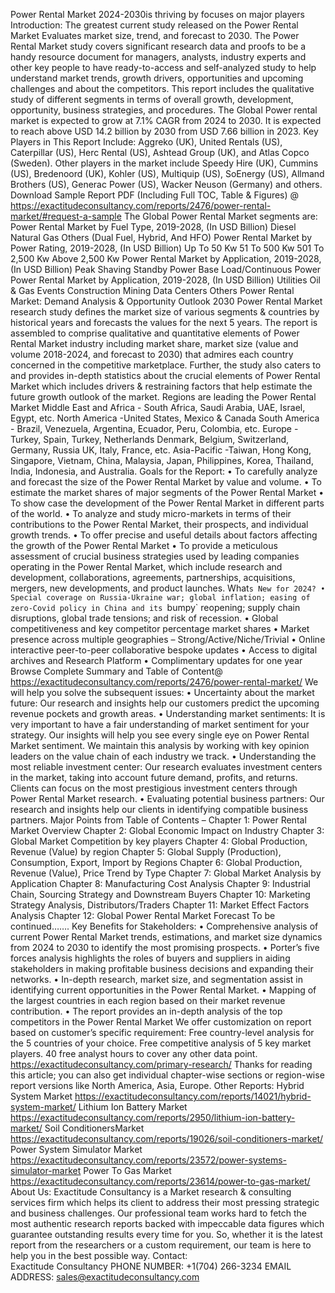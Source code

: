 Power Rental Market 2024-2030is thriving by focuses on major players 
Introduction:
The greatest current  study released on the Power Rental Market Evaluates market size, trend, and forecast to 2030. The Power Rental Market study covers significant research data and proofs to be a handy resource document for managers, analysts, industry experts and other key people to have ready-to-access and self-analyzed study to help understand market trends, growth drivers, opportunities and upcoming challenges and about the competitors. This report includes the qualitative study of different segments in terms of overall growth, development, opportunity, business strategies, and procedures. 
The Global Power rental market is expected to grow at 7.1% CAGR from 2024 to 2030. It is expected to reach above USD 14.2 billion by 2030 from USD 7.66 billion in 2023.
Key Players in This Report Include: 
Aggreko (UK), United Rentals (US), Caterpillar (US), Herc Rental (US), Ashtead Group (UK), and Atlas Copco (Sweden). Other players in the market include Speedy Hire (UK), Cummins (US), Bredenoord (UK), Kohler (US), Multiquip (US), SoEnergy (US), Allmand Brothers (US), Generac Power (US), Wacker Neuson (Germany) and others.
Download Sample Report PDF (Including Full TOC, Table & Figures) @ 
https://exactitudeconsultancy.com/reports/2476/power-rental-market/#request-a-sample
The Global Power Rental Market segments are:
Power Rental Market by Fuel Type, 2019-2028, (In USD Billion)
Diesel
Natural Gas
Others (Dual Fuel, Hybrid, And HFO)
Power Rental Market by Power Rating, 2019-2028, (In USD Billion)
Up To 50 Kw
51 To 500 Kw
501 To 2,500 Kw
Above 2,500 Kw
Power Rental Market by Application, 2019-2028, (In USD Billion)
Peak Shaving
Standby Power
Base Load/Continuous Power
Power Rental Market by Application, 2019-2028, (In USD Billion)
Utilities
Oil & Gas
Events
Construction
Mining
Data Centers
Others
Power Rental Market: Demand Analysis & Opportunity Outlook 2030
Power Rental Market research study defines the market size of various segments & countries by historical years and forecasts the values for the next 5 years. The report is assembled to comprise qualitative and quantitative elements of Power Rental Market industry including market share, market size (value and volume 2018-2024, and forecast to 2030) that admires each country concerned in the competitive marketplace. Further, the study also caters to and provides in-depth statistics about the crucial elements of Power Rental Market which includes drivers & restraining factors that help estimate the future growth outlook of the market.
Regions are leading the Power Rental Market
Middle East and Africa - South Africa, Saudi Arabia, UAE, Israel, Egypt, etc.
North America -United States, Mexico & Canada
South America - Brazil, Venezuela, Argentina, Ecuador, Peru, Colombia, etc.
Europe - Turkey, Spain, Turkey, Netherlands Denmark, Belgium, Switzerland, Germany, Russia UK, Italy, France, etc.
Asia-Pacific -Taiwan, Hong Kong, Singapore, Vietnam, China, Malaysia, Japan, Philippines, Korea, Thailand, India, Indonesia, and Australia.
Goals for the Report:
•	To carefully analyze and forecast the size of the Power Rental Market by value and volume.
•	To estimate the market shares of major segments of the Power Rental Market 
•	To show case the development of the Power Rental Market in different parts of the world.
•	To analyze and study micro-markets in terms of their contributions to the Power Rental Market, their prospects, and individual growth trends.
•	To offer precise and useful details about factors affecting the growth of the Power Rental Market 
•	To provide a meticulous assessment of crucial business strategies used by leading companies operating in the Power Rental Market, which include research and development, collaborations, agreements, partnerships, acquisitions, mergers, new developments, and product launches.
What`s New for 2024?
•	Special coverage on Russia-Ukraine war; global inflation; easing of zero-Covid policy in China and its `bumpy` reopening; supply chain disruptions, global trade tensions; and risk of recession.
•	Global competitiveness and key competitor percentage market shares
•	Market presence across multiple geographies – Strong/Active/Niche/Trivial
•	Online interactive peer-to-peer collaborative bespoke updates
•	Access to digital archives and Research Platform
•	Complimentary updates for one year
Browse Complete Summary and Table of Content@  
https://exactitudeconsultancy.com/reports/2476/power-rental-market/
We will help you solve the subsequent issues:
•	Uncertainty about the market future: Our research and insights help our customers predict the upcoming revenue pockets and growth areas.
•	Understanding market sentiments: It is very important to have a fair understanding of market sentiment for your strategy. Our insights will help you see every single eye on Power Rental Market sentiment. We maintain this analysis by working with key opinion leaders on the value chain of each industry we track.
•	Understanding the most reliable investment center: Our research evaluates investment centers in the market, taking into account future demand, profits, and returns. Clients can focus on the most prestigious investment centers through Power Rental Market research.
•	Evaluating potential business partners: Our research and insights help our clients in identifying compatible business partners.
Major Points from Table of Contents –
Chapter 1: Power Rental Market Overview
Chapter 2: Global Economic Impact on Industry
Chapter 3: Global Market Competition by key players
Chapter 4: Global Production, Revenue (Value) by region
Chapter 5: Global Supply (Production), Consumption, Export, Import by Regions
Chapter 6: Global Production, Revenue (Value), Price Trend by Type
Chapter 7: Global Market Analysis by Application
Chapter 8: Manufacturing Cost Analysis
Chapter 9: Industrial Chain, Sourcing Strategy and Downstream Buyers
Chapter 10: Marketing Strategy Analysis, Distributors/Traders
Chapter 11: Market Effect Factors Analysis
Chapter 12: Global Power Rental Market Forecast
To be continued…….
Key Benefits for Stakeholders:
•	Comprehensive analysis of current Power Rental Market trends, estimations, and market size dynamics from 2024 to 2030 to identify the most promising prospects.
•	Porter’s five forces analysis highlights the roles of buyers and suppliers in aiding stakeholders in making profitable business decisions and expanding their networks.
•	In-depth research, market size, and segmentation assist in identifying current opportunities in the Power Rental Market.
•	Mapping of the largest countries in each region based on their market revenue contribution.
•	The report provides an in-depth analysis of the top competitors in the Power Rental Market
We offer customization on report based on customer’s specific requirement:
Free country-level analysis for the 5 countries of your choice.
Free competitive analysis of 5 key market players.
40 free analyst hours to cover any other data point.
https://exactitudeconsultancy.com/primary-research/
Thanks for reading this article; you can also get individual chapter-wise sections or region-wise report versions like North America, Asia, Europe.
Other Reports:
Hybrid System Market
https://exactitudeconsultancy.com/reports/14021/hybrid-system-market/
Lithium Ion Battery Market
https://exactitudeconsultancy.com/reports/2950/lithium-ion-battery-market/
Soil ConditionersMarket
https://exactitudeconsultancy.com/reports/19026/soil-conditioners-market/
Power System Simulator Market
https://exactitudeconsultancy.com/reports/23572/power-systems-simulator-market
Power To Gas Market
https://exactitudeconsultancy.com/reports/23614/power-to-gas-market/
About Us:
Exactitude Consultancy is a Market research & consulting services firm which helps its client to address their most pressing strategic and business challenges. Our professional team works hard to fetch the most authentic research reports backed with impeccable data figures which guarantee outstanding results every time for you. So, whether it is the latest report from the researchers or a custom requirement, our team is here to help you in the best possible way.
Contact:  
Exactitude Consultancy
PHONE NUMBER: +1(704) 266-3234
EMAIL ADDRESS: sales@exactitudeconsultancy.com
